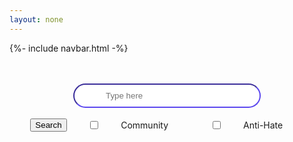 ```yaml
---
layout: none
---
```


{%- include navbar.html -%}

<html lang="en">
<head>
    <meta charset="UTF-8">
    <meta name="viewport" content="width=device-width, initial-scale=1.0">
    <title>Document</title>
</head>
<br><br>
<body>
    <div class="search-wrapper">
        <div id="search">
            <!-- <img src="images/searchicon.png" style="width: 30px"> -->
            <input id="searchbar" class="searchbar" type="text" placeholder="Type here" >
        </div>
    </div>
    <br>
    <div class="filters" id="filters">
        <button class="searchbutton" id="search_button">Search</button>
        <input type="checkbox" id="community" name="community" value="Community">
        <label for="community">Community</label><br>
        <input type="checkbox" id="antiHate" name="antiHate" value="Anti-Hate">
        <label for="antiHate">Anti-Hate</label><br>
    </div>
    <br><br>
    <div id="result" class="container objects">
    </div>
</body>
</html>

<style>
    .search-wrapper {
        position: relative;
    }

    .search-wrapper img {
        position: absolute;
        top: 5px;
        left: 40.8%;
    }

    .search-wrapper input {
        padding-left: 50px;
    }

    .searchbar {
        width: 300px;
    }

    .square {
        width: 350px;
        height: 350px;
        border-radius: 10px;
        padding:5px;
        display: flex;
        justify-content: center;
        align-items: center;
        border-color: black;
        border-style: solid;
        background-color: #CBC5EA;
    }

    .container {
        display:flex;
        align-items: center;
        justify-content: space-evenly;
        flex-wrap: wrap;
        row-gap: 30px
    }

    #search {
        display:flex;
        justify-content: center;
    }
    .searchbar {
        background-color: white;
        border-color: #5c48ee;
        border-radius: 20px;
        padding: 10px;
        width: 300px;
    }

    .filters {
        display:flex;
        align-items: center;
        justify-content: space-evenly;
    }

</style>

<script>

    let form = document.querySelector("#searchbar")
    form.addEventListener("keyup", search)
    function search() {
        let input = form.value.toUpperCase();
        console.log(input);
        let squares = document.getElementsByClassName("square");
        for(square of squares) {
            let topic = square.textContent.toUpperCase();
            if(topic.indexOf(input) > -1) {
                square.style.display = "";
            }
            else {
                square.style.display = "none";
            }
        }
    }

    let dataArray;

    function parseCSV(csvString) {
        const rows = csvString.trim().split('\n');
        return rows.map(row => row.split(','));
    }

    // Fetch the CSV file
    fetch('interdependence-orgs.csv')
        .then(response => {
            if (!response.ok) {
                throw new Error('Network response was not ok');
            }
            return response.text();
        })
        .then(data => {
            dataArray = parseCSV(data);
            console.log(dataArray);
            console.log("data set to all_groups");
            for(let i = 1; i < dataArray.length; i++) {
                let container = document.querySelector(".container");
                let child = document.createElement("div");
                child.classList.add("square");
                child.textContent = dataArray[i][0];
                container.appendChild(child);
            }
        })
        .catch(error => {
            console.error('Error fetching the file:', error);
        });

    const btnSearch = document.getElementById("search_button");
    const resultContainer = document.getElementById("result");
    const comm_filter = document.getElementById("community");
    const antiHate_filter = document.getElementById("antiHate");

    btnSearch.addEventListener('click', (event) => {
          console.log("Search Clicked!");
          clearCards();
          const values = [];

          var community_value = comm_filter.value;
          var antiHate_value = antiHate_filter.value; 
          
          if (document.getElementById('community').checked) {
            console.log("community is checked");
            values.push(community_value);
          } else {
            console.log("didn't check community");
          }

          if (document.getElementById('antiHate').checked) {
            console.log("antiHate is checked");
            values.push(antiHate_value);
          } else {
            console.log("didn't check antiHate");
          }
          
          console.log(values);
          var group_list = getFilterResults(values); 

          if (group_list.length === 0) {
            alert('No Groups Found')
            return
          }

          console.log("Filtered groups retrieved!");
          console.log(group_list);
          console.log("Creating cards!");
          console.log(values);

          for (const group of group_list) {
            console.log(group);

            let container = document.querySelector(".container");
            let child = document.createElement("div");
            child.classList.add("square");
            child.textContent = group[0];
            container.appendChild(child);
          }

    });

    function getFilterResults(types) {
        var result = [];
        console.log(types);
        for (const group of dataArray){
              console.log(group);
              console.log("group type is: " + group[1])
            for (type of types){
                if (group[1] === type)
                    {
                    result.push(group);
                }
            }
        }

        if (result.length === 0) {
            console.log('No Groups Found');
        }

        else {
            console.log(result.length + 'Groups Found');
        }

        return result;
    }

    function clearCards() {
        var tableRows = resultContainer.getElementsByTagName('div');
        var rowCount = tableRows.length;

        for (var x=rowCount-1; x>=0; x--) {
            resultContainer.removeChild(tableRows[x]);
        }
    }
</script>
